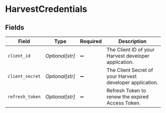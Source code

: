 # HarvestCredentials


## Fields

| Field                                                    | Type                                                     | Required                                                 | Description                                              |
| -------------------------------------------------------- | -------------------------------------------------------- | -------------------------------------------------------- | -------------------------------------------------------- |
| `client_id`                                              | *Optional[str]*                                          | :heavy_minus_sign:                                       | The Client ID of your Harvest developer application.     |
| `client_secret`                                          | *Optional[str]*                                          | :heavy_minus_sign:                                       | The Client Secret of your Harvest developer application. |
| `refresh_token`                                          | *Optional[str]*                                          | :heavy_minus_sign:                                       | Refresh Token to renew the expired Access Token.         |